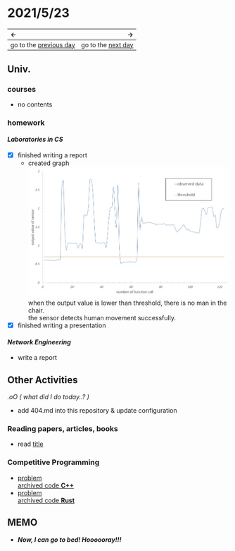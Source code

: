 # 2021/5/23
|←|→|
|:---|---:|
go to the [previous day](./22nd.md) | go to the [next day](./24th.md)

## Univ.
### courses
- no contents

### homework
#### *Laboratories in CS*
- [x] finished writing a report
  - created graph  
    ![output data](./img_folder/laboratory_RS_sensor_output.png)  
    when the output value is lower than threshold, there is no man in the chair.  
    the sensor detects human movement successfully.  
- [x] finished writing a presentation

#### *Network Engineering*
- write a report

## Other Activities
*.oO ( what did I do today..? )*
- add 404.md into this repository & update configuration

### Reading papers, articles, books
- read [title](url)

### Competitive Programming
- [problem](url)  
  [archived code **C++**](url)
- [problem](url)  
  [archived code **Rust**](url)

## MEMO
-  ***Now, I can go to bed! Hoooooray!!!***
